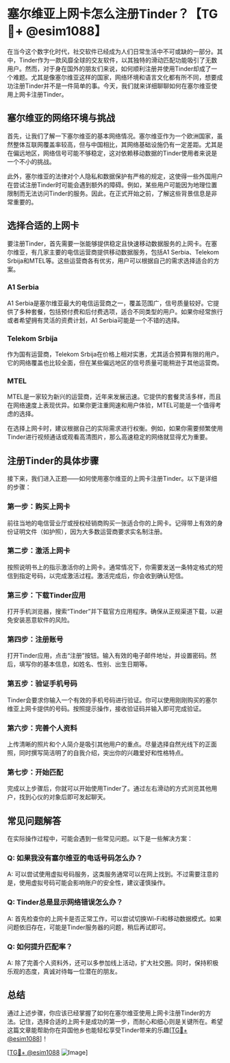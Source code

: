 # 塞尔维亚上网卡怎么注册Tinder？【TG💪+ @esim1088】

在当今这个数字化时代，社交软件已经成为人们日常生活中不可或缺的一部分。其中，Tinder作为一款风靡全球的交友软件，以其独特的滑动匹配功能吸引了无数用户。然而，对于身在国外的朋友们来说，如何顺利注册并使用Tinder却成了一个难题。尤其是像塞尔维亚这样的国家，网络环境和语言文化都有所不同，想要成功注册Tinder并不是一件简单的事。今天，我们就来详细聊聊如何在塞尔维亚使用上网卡注册Tinder。

## 塞尔维亚的网络环境与挑战

首先，让我们了解一下塞尔维亚的基本网络情况。塞尔维亚作为一个欧洲国家，虽然整体互联网覆盖率较高，但与中国相比，其网络基础设施仍有一定差距。尤其是在偏远地区，网络信号可能不够稳定，这对依赖移动数据的Tinder使用者来说是一个不小的挑战。

此外，塞尔维亚的法律对个人隐私和数据保护有严格的规定，这使得一些外国用户在尝试注册Tinder时可能会遇到额外的障碍。例如，某些用户可能因为地理位置限制而无法访问Tinder的服务。因此，在正式开始之前，了解这些背景信息是非常重要的。

## 选择合适的上网卡

要注册Tinder，首先需要一张能够提供稳定且快速移动数据服务的上网卡。在塞尔维亚，有几家主要的电信运营商提供移动数据服务，包括A1 Serbia、Telekom Srbija和MTEL等。这些运营商各有优劣，用户可以根据自己的需求选择适合的方案。

### A1 Serbia
A1 Serbia是塞尔维亚最大的电信运营商之一，覆盖范围广，信号质量较好。它提供了多种套餐，包括预付费和后付费选项，适合不同类型的用户。如果你经常旅行或者希望拥有灵活的资费计划，A1 Serbia可能是一个不错的选择。

### Telekom Srbija
作为国有运营商，Telekom Srbija在价格上相对实惠，尤其适合预算有限的用户。它的网络覆盖也比较全面，但在某些偏远地区的信号质量可能稍逊于其他运营商。

### MTEL
MTEL是一家较为新兴的运营商，近年来发展迅速。它提供的套餐灵活多样，而且在网络速度上表现优异。如果你更注重网速和用户体验，MTEL可能是一个值得考虑的选择。

在选择上网卡时，建议根据自己的实际需求进行权衡。例如，如果你需要频繁使用Tinder进行视频通话或观看高清图片，那么高速稳定的网络就显得尤为重要。

## 注册Tinder的具体步骤

接下来，我们进入正题——如何使用塞尔维亚的上网卡注册Tinder。以下是详细的步骤：

### 第一步：购买上网卡
前往当地的电信营业厅或授权经销商购买一张适合你的上网卡。记得带上有效的身份证明文件（如护照），因为大多数运营商要求实名制注册。

### 第二步：激活上网卡
按照说明书上的指示激活你的上网卡。通常情况下，你需要发送一条特定格式的短信到指定号码，以完成激活过程。激活完成后，你会收到确认短信。

### 第三步：下载Tinder应用
打开手机浏览器，搜索“Tinder”并下载官方应用程序。确保从正规渠道下载，以避免安装恶意软件的风险。

### 第四步：注册账号
打开Tinder应用，点击“注册”按钮。输入有效的电子邮件地址，并设置密码。然后，填写你的基本信息，如姓名、性别、出生日期等。

### 第五步：验证手机号码
Tinder会要求你输入一个有效的手机号码进行验证。你可以使用刚刚购买的塞尔维亚上网卡提供的号码。按照提示操作，接收验证码并输入即可完成验证。

### 第六步：完善个人资料
上传清晰的照片和个人简介是吸引其他用户的重点。尽量选择自然光线下的正面照，同时撰写简洁明了的自我介绍，突出你的兴趣爱好和性格特点。

### 第七步：开始匹配
完成以上步骤后，你就可以开始使用Tinder了。通过左右滑动的方式浏览其他用户，找到心仪的对象后即可发起聊天。

## 常见问题解答

在实际操作过程中，可能会遇到一些常见问题。以下是一些解决方案：

### Q: 如果我没有塞尔维亚的电话号码怎么办？
A: 可以尝试使用虚拟号码服务，这类服务通常可以在网上找到。不过需要注意的是，使用虚拟号码可能会影响账户的安全性，建议谨慎操作。

### Q: Tinder总是显示网络错误怎么办？
A: 首先检查你的上网卡是否正常工作，可以尝试切换Wi-Fi和移动数据模式。如果问题依旧存在，可能是Tinder服务器的问题，稍后再试即可。

### Q: 如何提升匹配率？
A: 除了完善个人资料外，还可以多参加线上活动，扩大社交圈。同时，保持积极乐观的态度，真诚对待每一位潜在的朋友。

## 总结

通过上述步骤，你应该已经掌握了如何在塞尔维亚使用上网卡注册Tinder的方法。记住，选择合适的上网卡是成功的第一步，而耐心和细心则是关键所在。希望这篇文章能帮助你在异国他乡也能轻松享受Tinder带来的乐趣[[TG💪+ @esim1088](https://t.me/s/esim1088)]！

[[TG💪+ @esim1088](https://t.me/s/esim1088) ![Image](https://i.postimg.cc/4NQfJmqS/Snipaste-2025-05-13-00-14-12.png)]
